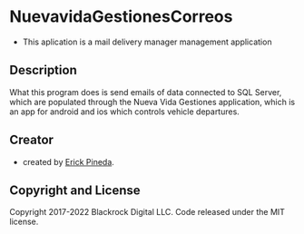 # NuevavidaGestionesCorreos 

- This aplication is a mail delivery manager management application

## Description

What this program does is send emails of data connected to SQL Server, which are populated through the Nueva Vida Gestiones application, which is an app for android and ios which controls vehicle departures.

## Creator

- created by [Erick Pineda](https://github.com/eropineda).

## Copyright and License

Copyright 2017-2022 Blackrock Digital LLC. Code released under the MIT license.
